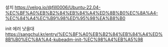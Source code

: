 


설치 https://velog.io/@fill0006/Ubuntu-22.04-%EC%BF%A0%EB%B2%84%EB%84%A4%ED%8B%B0%EC%8A%A4-%EC%84%A4%EC%B9%98%ED%95%98%EA%B8%B0


init 에러 낫을대
https://sangchul.kr/entry/%EC%BF%A0%EB%B2%84%EB%84%A4%ED%8B%B0%EC%8A%A4-kubeadm-init-%EC%98%A4%EB%A5%98



 